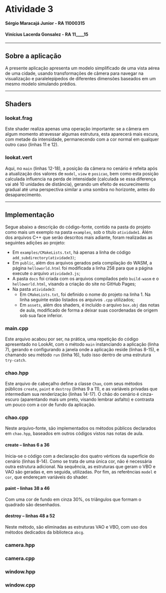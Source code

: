 # Atividade 3
#### Sérgio Maracajá Junior - RA 11000315
#### Vinícius Lacerda Gonsalez - RA 11____15

* * *

## Sobre a aplicação

A presente aplicação apresenta um modelo simplificado de uma vista aérea de uma cidade, usando transformações de câmera para navegar na visualização e paralelepípedos de diferentes dimensões baseados em um mesmo modelo simulando prédios.

* * *

## Shaders

### lookat.frag

Este shader realiza apenas uma operação importante: se a câmera em algum momento atravessar algumas estrutura, esta aparecerá mais escura, com metade da intensidade, permanecendo com a cor normal em qualquer outro caso (linhas 11 e 12).


### lookat.vert

Aqui, no `main` (linhas 12-18), a posição da câmera no cenário é refeita após a atualização dos valores de `model`, `view` e `posicao`, bem como esta posição calculada influencia na perda de intensidade (calculada se essa diferença vai até 10 unidades de distância), gerando um efeito de escurecimento gradual até uma perspectiva similar a uma sombra no horizonte, antes do desaparecimento.


* * *

## Implementação

Segue abaixo a descrição do código-fonte, contido na pasta do projeto como mais um exemplo na pasta `examples`, sob o título `atividade1`. Além dos arquivos C++ que serão descritos mais adiante, foram realizadas as seguintes adições ao projeto:

-   Em `examples/CMakeLists.txt`, há apenas a linha de código `add_subdirectory(atividade3)`;
-   Em `public`, além dos arquivos gerados pela compilação do WASM, a página `helloworld.html` foi modificada a linha 258 para que a página execute o arquivo `atividade3.js`;
-   A pasta `docs` foi criada com os arquivos compilados pelo `build-wasm` e o `helloworld.html`, visando a criação do site no GitHub Pages;
-   Na pasta `atividade3`:
    -   Em `CMakeLists.txt`, foi definido o nome do projeto na linha 1. Na linha seguinte estão listados os arquivos `.cpp` utilizados;
    -   Em `assets`, além dos shaders, é incluído o arquivo `box.obj` das notas de aula, modificado de forma a deixar suas coordenadas de origem sob sua face inferior.


### main.cpp

Este arquivo acabou por ser, na prática, uma repetição do código apresentado no LookAt, com o método `main` instanciando a aplicação (linha 7), gerando e configurando a janela onde a aplicação reside (linhas 8-15), e chamando seu método `run` (linha 16), tudo isso dentro de uma estrutura `try-catch`.


### chao.hpp

Este arquivo de cabeçalho define a classe `Chao`, com seus métodos públicos `create`, `paint` e `destroy` (linhas 9 a 11), e as variáveis privadas que intermediam sua renderização (linhas 14-17).
O chão do cenário é cinza-escuro (aparentando mais um preto, visando lembrar asfalto) e contrasta um pouco com a cor de fundo da aplicação.


### chao.cpp

Neste arquivo-fonte, são implementados os métodos públicos declarados em `chao.hpp`, baseados em outros códigos vistos nas notas de aula.

#### create – linhas 6 a 36

Inicia-se o código com a declaração dos quatro vértices da superfície do cenário (linhas 8-14). Como se trata de uma única cor, não é necessária outra estrutura adicional.
Na sequência, as estruturas que geram o VBO e VAO são geradas e, em seguida, utilizadas. Por fim, as referências `model` e `cor`, que endereçam variáveis do shader.

#### paint – linhas 38 a 46

Com uma cor de fundo em cinza 30%, os triângulos que formam o quadrado são desenhados.

#### destroy – linhas 48 a 52

Neste método, são eliminadas as estruturas VAO e VBO, com uso dos métodos dedicados da biblioteca `abcg`.


### camera.hpp

### camera.cpp


### window.hpp

### window.cpp

